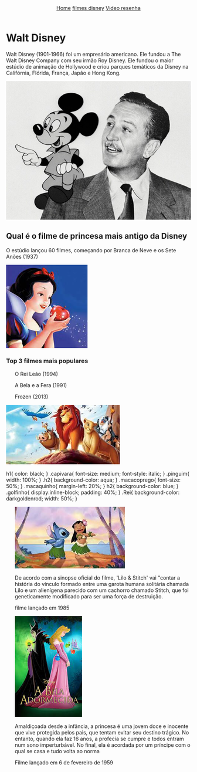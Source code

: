 <!DOCTYPE html>
<html lang="en">
<head>
    <meta charset="UTF-8">
    <linkrel ref="maria.css"></linkrel>
    <meta name="viewport" content="width=device-width, initial-scale=1.0">
    <title>ola</title>
</head>
<body>
    <header>
        <nav>
        <a href="index.html">Home</a>
        <a href="filmes.html">filmes disney</a>
        <a href="https://www.youtube.com/watch?v=qlxep6Rnhrw">Video resenha</a>
        </nav>
    </header>
    <h1>Walt Disney</h1>
    <p class="capivara">Walt Disney (1901-1966) foi um empresário americano. Ele fundou a The Walt Disney Company com seu irmão Roy Disney. Ele fundou o maior estúdio de animação de Hollywood e criou parques temáticos da Disney na Califórnia, Flórida, França, Japão e Hong Kong.</p>
    <img class="pinguim" src="walt.jpeg">
    <h2>Qual é o filme de princesa mais antigo da Disney</h2>
    <p class="macaco prego"> O estúdio lançou 60 filmes, começando por Branca de Neve e os Sete Anões (1937)</p>
    <img class="macaquinho" src="neve.jpeg">
    <h3>Top 3 filmes mais populares</h3>
    <ul>O Rei Leão (1994)</ul>
    <ul>A Bela e a Fera (1991)</ul>
    <ul>Frozen (2013)</ul>
    <img class="Rei" src="rei.jpg">
</body>
</html>




h1{
    color: black;
}
.capivara{
    font-size: medium;
    font-style: italic;
}
.pinguim{
    width: 100%;
}
.h2{
 background-color: aqua;
}
.macacoprego{
font-size: 50%;
}
.macaquinho{
    margin-left: 20%;
}
h2{
    background-color: blue;
}
.golfinho{
    display:inline-block;
    padding: 40%;
}
.Rei{
    background-color: darkgoldenrod;
    width: 50%;
}






<ul>
    <img src="lilo.jpeg">
    <p>De acordo com a sinopse oficial do filme, 'Lilo & Stitch' vai "contar a história do vínculo formado entre uma garota humana solitária chamada Lilo e um alienígena parecido com um cachorro chamado Stitch, que foi geneticamente modificado para ser uma força de destruição.</p>
    <p>filme lançado em 1985</p>
</ul>
<ul>
    <img src="adormecida.jpeg">
    <p>Amaldiçoada desde a infância, a princesa é uma jovem doce e inocente que vive protegida pelos pais, que tentam evitar seu destino trágico. No entanto, quando ela faz 16 anos, a profecia se cumpre e todos entram num sono imperturbável. No final, ela é acordada por um príncipe com o qual se casa e tudo volta ao norma</p>
    <p>Filme lançado em 6 de fevereiro de 1959</p>
</ul>

